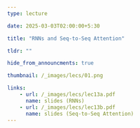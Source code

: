 ```yaml
---
type: lecture

date: 2025-03-03T02:00:00+5:30

title: "RNNs and Seq-to-Seq Attention"

tldr: ""

hide_from_announcments: true

thumbnail: /_images/lecs/01.png

links: 
    - url: /_images/lecs/lec13a.pdf
      name: slides (RNNs)
    - url: /_images/lecs/lec13b.pdf
      name: slides (Seq-to-Seq Attention)
---
```

